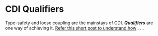 CDI Qualifiers
==============

Type-safety and loose coupling are the mainstays of CDI. ***Qualifiers*** are one way of achieving it. [Refer this short post to understand how](http://abhirockzz.wordpress.com/2014/04/22/java-ee-cdi-qualifiers-quick-peek/) . . . 
